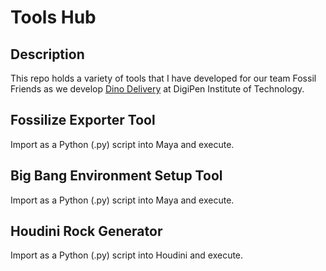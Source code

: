 # Tools Hub
## Description
This repo holds a variety of tools that I have developed for our team Fossil Friends as we develop [Dino Delivery](https://www.youtube.com/watch?v=SRuKsnKRxXs) at DigiPen Institute of Technology.

## Fossilize Exporter Tool
Import as a Python (.py) script into Maya and execute.

## Big Bang Environment Setup Tool
Import as a Python (.py) script into Maya and execute.

## Houdini Rock Generator
Import as a Python (.py) script into Houdini and execute.
